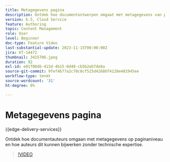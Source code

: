 ```yaml
---
title: Metagegevens pagina
description: Ontdek hoe documentontwerpen omgaat met metagegevens van pagina's.
version: 6.5, Cloud Service
feature: Authoring
topic: Content Management
role: User
level: Beginner
doc-type: Feature Video
last-substantial-update: 2023-11-15T00:00:00Z
jira: KT-14472
thumbnail: 3425706.jpeg
duration: 92
exl-id: e01f08d6-415d-4b15-8d40-cb5b2eb7de8a
source-git-commit: 9fef4b77a2c70c8cf525d42686f4120e481945ee
workflow-type: tm+mt
source-wordcount: '31'
ht-degree: 0%

---
```


# Metagegevens pagina

{{edge-delivery-services}}

Ontdek hoe documentauteurs omgaan met metagegevens op paginaniveau en hoe auteurs dit kunnen bijwerken zonder technische expertise.

>[!VIDEO](https://video.tv.adobe.com/v/3425706/?learn=on)

